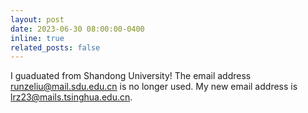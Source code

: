 ```yaml
---
layout: post
date: 2023-06-30 08:00:00-0400
inline: true
related_posts: false
---
```


I guaduated from Shandong University! The email address runzeliu@mail.sdu.edu.cn is no longer used. My new email address is lrz23@mails.tsinghua.edu.cn.
